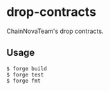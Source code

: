 # drop-contracts

ChainNovaTeam's drop contracts.


## Usage

```shell
$ forge build
$ forge test
$ forge fmt
```

